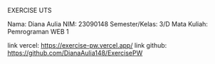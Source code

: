 EXERCISE UTS

Nama: Diana Aulia
NIM: 23090148
Semester/Kelas: 3/D
Mata Kuliah: Pemrograman WEB 1

link vercel: https://exercise-pw.vercel.app/
link github: https://github.com/DianaAulia148/ExercisePW
